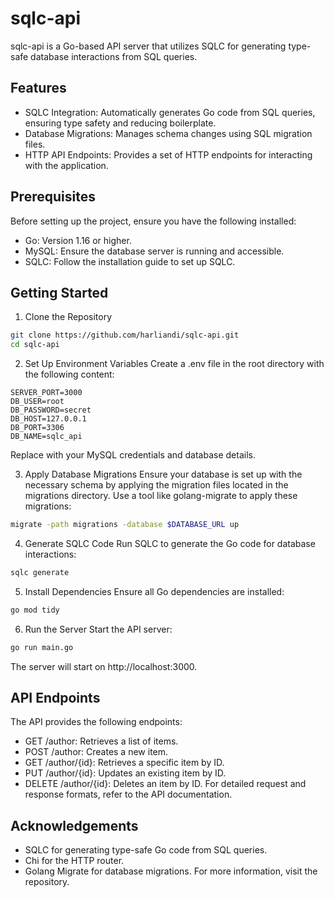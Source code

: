 # sqlc-api
sqlc-api is a Go-based API server that utilizes SQLC for generating type-safe database interactions from SQL queries.

## Features
- SQLC Integration: Automatically generates Go code from SQL queries, ensuring type safety and reducing boilerplate.
- Database Migrations: Manages schema changes using SQL migration files.
- HTTP API Endpoints: Provides a set of HTTP endpoints for interacting with the application.

## Prerequisites
Before setting up the project, ensure you have the following installed:

- Go: Version 1.16 or higher.
- MySQL: Ensure the database server is running and accessible.
- SQLC: Follow the installation guide to set up SQLC.

## Getting Started
1. Clone the Repository
```bash
git clone https://github.com/harliandi/sqlc-api.git
cd sqlc-api
```
2. Set Up Environment Variables
Create a .env file in the root directory with the following content:
```env
SERVER_PORT=3000
DB_USER=root
DB_PASSWORD=secret
DB_HOST=127.0.0.1
DB_PORT=3306
DB_NAME=sqlc_api
```
Replace with your MySQL credentials and database details.

3. Apply Database Migrations
Ensure your database is set up with the necessary schema by applying the migration files located in the migrations directory. Use a tool like golang-migrate to apply these migrations:
```bash
migrate -path migrations -database $DATABASE_URL up
```
4. Generate SQLC Code
Run SQLC to generate the Go code for database interactions:
```bash
sqlc generate
```
5. Install Dependencies
Ensure all Go dependencies are installed:
```bash
go mod tidy
```
6. Run the Server
Start the API server:
```bash
go run main.go
```
The server will start on http://localhost:3000.

## API Endpoints
The API provides the following endpoints:

- GET /author: Retrieves a list of items.
- POST /author: Creates a new item.
- GET /author/{id}: Retrieves a specific item by ID.
- PUT /author/{id}: Updates an existing item by ID.
- DELETE /author/{id}: Deletes an item by ID.
For detailed request and response formats, refer to the API documentation.

## Acknowledgements
- SQLC for generating type-safe Go code from SQL queries.
- Chi for the HTTP router.
- Golang Migrate for database migrations.
For more information, visit the repository.